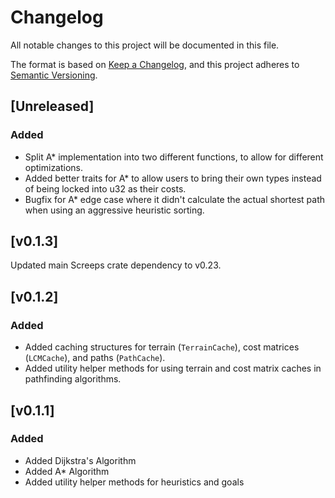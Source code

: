 # Changelog

All notable changes to this project will be documented in this file.

The format is based on [Keep a Changelog](https://keepachangelog.com/en/1.1.0/),
and this project adheres to [Semantic Versioning](https://semver.org/spec/v2.0.0.html).

## [Unreleased]

### Added

- Split A\* implementation into two different functions, to allow for different optimizations.
- Added better traits for A\* to allow users to bring their own types instead of being locked into u32 as their costs.
- Bugfix for A\* edge case where it didn't calculate the actual shortest path when using an aggressive heuristic sorting.

## [v0.1.3]

Updated main Screeps crate dependency to v0.23.

## [v0.1.2]

### Added

- Added caching structures for terrain (`TerrainCache`), cost matrices (`LCMCache`), and paths (`PathCache`).
- Added utility helper methods for using terrain and cost matrix caches in pathfinding algorithms.

## [v0.1.1]

### Added

- Added Dijkstra's Algorithm
- Added A\* Algorithm
- Added utility helper methods for heuristics and goals
